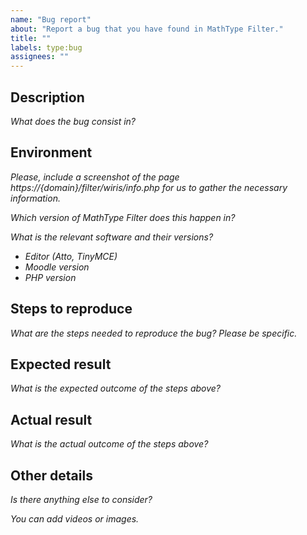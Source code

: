 ```yaml
---
name: "Bug report"
about: "Report a bug that you have found in MathType Filter."
title: ""
labels: type:bug
assignees: ""
---
```


## Description

_What does the bug consist in?_

## Environment

_Please, include a screenshot of the page https://{domain}/filter/wiris/info.php for us to gather the necessary information._

_Which version of MathType Filter does this happen in?_

_What is the relevant software and their versions?_

- _Editor (Atto, TinyMCE)_
- _Moodle version_
- _PHP version_

## Steps to reproduce

_What are the steps needed to reproduce the bug?_
_Please be specific._

## Expected result

_What is the expected outcome of the steps above?_

## Actual result

_What is the actual outcome of the steps above?_

## Other details

_Is there anything else to consider?_

_You can add videos or images._
